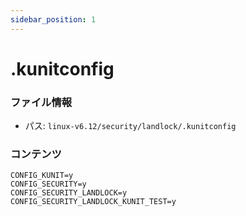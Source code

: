 ```yaml
---
sidebar_position: 1
---
```

# .kunitconfig

### ファイル情報

- パス: `linux-v6.12/security/landlock/.kunitconfig`

### コンテンツ

```kunitconfig
CONFIG_KUNIT=y
CONFIG_SECURITY=y
CONFIG_SECURITY_LANDLOCK=y
CONFIG_SECURITY_LANDLOCK_KUNIT_TEST=y

```
